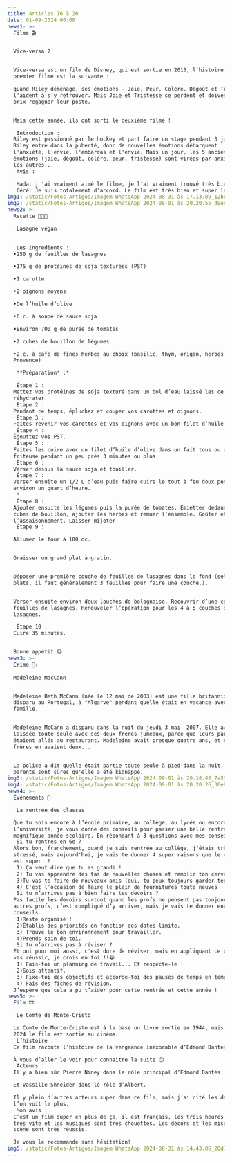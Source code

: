 ```yaml
---
title: Articles 16 à 20
date: 01-09-2024 00:00
news1: >-
  Filme 🎬 


  Vice-versa 2 


  Vice-versa est un film de Disney, qui est sortie en 2015, l'histoire du
  premier filme est la suivante : 

  quand Riley déménage, ses émotions - Joie, Peur, Colère, Dégoût et Tristesse -
  l'aident à s'y retrouver. Mais Joie et Tristesse se perdent et doivent à tout
  prix regagner leur poste.


  Mais cette année, ils ont sorti le deuxième filme !

   Introduction : 
  Riley est passionné par le hockey et part faire un stage pendant 3 jours, mais
  Riley entre dans la puberté, donc de nouvelles émotions débarquent :
  l'anxiété, l'envie, l'embarras et l'envie. Mais un jour, les 5 anciennes
  émotions (joie, dégoût, colère, peur, tristesse) sont virées par anxiété est
  les autres... 
   Avis :

   Mada: j 'ai vraiment aimé le filme, je l'ai vraiment trouvé très bien parce qu'il a bien représenté la puberté de Riley...
   Cécé: Je suis totalement d'accord. Le film est très bien et super léger, je l'ai préféré au premier. Je vous le conseille vraiment si vous avez envie de rire, de pleurer et de comprendre plein de choses.
img1: /static/Fotos-Artigos/Imagem WhatsApp 2024-08-31 às 17.13.09_12b81c5f.jpg
img2: /static/Fotos-Artigos/Imagem WhatsApp 2024-09-01 às 20.20.55_d9eead3d.jpg
news2: >-
  Recette 👩🏼‍🍳 

   Lasagne végan 

   
   Les ingrédients : 
  •250 g de feuilles de lasagnes

  •175 g de protéines de soja texturées (PST)

  •1 carotte

  •2 oignons moyens

  •De l’huile d’olive

  •6 c. à soupe de sauce soja

  •Environ 700 g de purée de tomates

  •2 cubes de bouillon de légumes

  •2 c. à café de fines herbes au choix (basilic, thym, origan, herbes de
  Provence)

   **Préparation* :* 

   Étape 1 : 
  Mettez vos protéines de soja texturé dans un bol d’eau laissé les ce
  réhydrater. 
   Étape 2 : 
  Pendant ce temps, épluchez et couper vos carottes et oignons.
   Étape 3 : 
  Faites revenir vos carottes et vos oignons avec un bon filet d’huile d’olive.
   Étape 4 : 
  Égouttez vos PST.
   Étape 5 : 
  Faites les cuire avec un filet d’huile d’olive dans un fait tous ou une
  friteuse pendant un peu près 3 minutes ou plus.
   Étape 6 : 
  Verser dessus la sauce soja et touiller. 
   Étape 7 : 
  Verser ensuite un 1/2 L d’eau puis faire cuire le tout à feu doux pendant
  environ un quart d’heure.
   *
   Étape 8 : 
  Ajouter ensuite les légumes puis la purée de tomates. Émietter dedans les deux
  cubes de bouillon, ajouter les herbes et remuer l’ensemble. Goûter et corriger
  l’assaisonnement. Laisser mijoter
   Étape 9 : 

  Allumer le four à 180 oc.


  Graisser un grand plat à gratin.


  Déposer une première couche de feuilles de lasagnes dans le fond (selon les
  plats, il faut généralement 3 feuilles pour faire une couche.).


  Verser ensuite environ deux louches de bolognaise. Recouvrir d’une couche de
  feuilles de lasagnes. Renouveler l’opération pour les 4 à 5 couches de
  lasagnes. 

   Étape 10 : 
  Cuire 35 minutes. 


  Bonne appétit 😋
news3: >-
  Crime 🧑‍✈ 
   
  Madeleine MacCann 


  Madeleine Beth McCann (née le 12 mai de 2003) est une fille britannique qui a
  disparu au Portugal, à "Algarve" pendant quelle était en vacance avec sa
  famille.


  Madeleine McCann a disparu dans la nuit du jeudi 3 mai  2007. Elle avait été
  laissée toute seule avec ses deux frères jumeaux, parce que leurs parents
  étaient allés au restaurant. Madeleine avait presque quatre ans, et ses deux
  frères en avaient deux...


  La police a dit quelle était partie toute seule à pied dans la nuit, mais ses
  parents sont sûres qu'elle a été kidnappé.
img3: /static/Fotos-Artigos/Imagem WhatsApp 2024-09-01 às 20.18.46_7a504b6a.jpg
img4: /static/Fotos-Artigos/Imagem WhatsApp 2024-09-01 às 20.20.26_36e815ea.jpg
news4: >-
  Événements 🥳 

   La rentrée des classes 

  Que tu sois encore à l’école primaire, au collège, au lycée ou encore à
  l’université, je vous donne des conseils pour passer une belle rentrée et une
  magnifique année scolaire. En répondant à 3 questions avec mes conseils.
   Si tu rentres en 6e ? 
  Alors bon, franchement, quand je suis rentrée au collège, j’étais très
  stressé, mais aujourd'hui, je vais te donner 4 super raisons que le collège
  est super  ! 
   1) Ça veut dire que tu as grandi !
   2) Tu vas apprendre des tas de nouvelles choses et remplir ton cerveau de connaissances.
   3)Tu vas te faire de nouveaux amis (oui, tu peux toujours garder tes anciens amis, ne t’inquiètes pas.).
   4) C'est l’occasion de faire le plein de fournitures toute neuves !
   Si tu n’arrives pas à bien faire tes devoirs ? 
  Pas facile les devoirs surtout quand les profs ne pensent pas toujours aux
  autres profs, c’est compliqué d’y arriver, mais je vais te donner encore 4
  conseils. 
   1)Reste organisé !
   2)Établis des priorités en fonction des dates limite.
   3) Trouve le bon environnement pour travailler.
   4)Prends soin de toi.
   Si tu n’arrives pas à réviser ? 
  Et oui pour moi aussi, c'est dure de réviser, mais en appliquant ce combo, tu
  vas réussir, je crois en toi !!😁
   1) Fais-toi un planning de travail... Et respecte-le !
   2)Sois attentif.
   3) Fixe-toi des objectifs et accorde-toi des pauses de temps en temps.
   4) Fais des fiches de révision.
  J’espère que cela a pu t’aider pour cette rentrée et cette année !
news5: >-
  Film 🎞 

   Le Comte de Monte-Cristo 

  Le Comte de Monte-Cristo est à la base un livre sortie en 1944, mais juillet
  2024 le film est sortie au cinéma.
   L’histoire : 
  Ce film raconte l’histoire de la vengeance inexorable d’Edmond Dantèse.

  À vous d’aller le voir pour connaître la suite.😉
   Acteurs : 
  Il y a bien sûr Pierre Niney dans le rôle principal d’Edmond Dantès.

  Et Vassilie Shneider dans le rôle d’Albert.

  Il y plein d’autres acteurs super dans ce film, mais j’ai cité les deux que
  l’on voit le plus.
   Mon avis : 
  C’est un film super en plus de ça, il est français, les trois heures passent
  très vite et les musiques sont très chouettes. Les décors et les mises en
  scène sont très réussis. 

  Je vous le recommande sans hésitation!
img5: /static/Fotos-Artigos/Imagem WhatsApp 2024-08-31 às 14.43.06_20d77707.jpg
---
```

